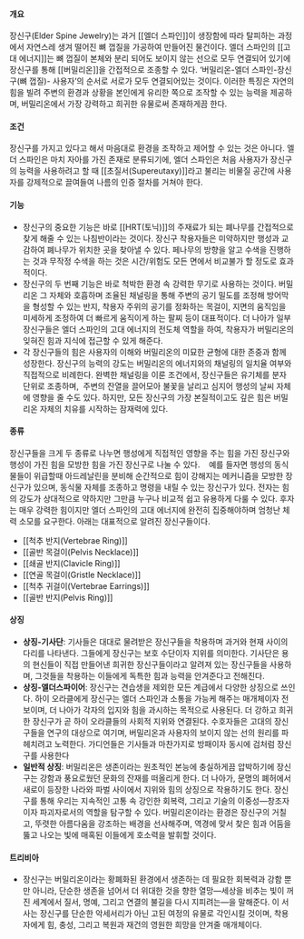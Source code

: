 #### 개요
장신구(Elder Spine Jewelry)는 과거 [[엘더 스파인]]이 생장함에 따라 탈피하는 과정에서 자연스레 생겨 떨어진 뼈 껍질을 가공하여 만들어진 물건이다. 엘더 스파인의 [[고대 에너지]]는 뼈 껍질이 본체와 분리 되어도 보이지 않는 선으로 모두 연결되어 있기에 장신구를 통해 [[버밀리온]]을 간접적으로 조종할 수 있다. ‘버밀리온-엘더 스파인-장신구(뼈 껍질)- 사용자’의 순서로 서로가 모두 연결되어있는 것이다.
이러한 특징은 자연의 힘을 빌려 주변의 환경과 상황을 본인에게 유리한 쪽으로 조작할 수 있는 능력을 제공하며, 버밀리온에서 가장 강력하고 희귀한 유물로써 존재하게끔 한다.
#### 조건
장신구를 가지고 있다고 해서 마음대로 환경을 조작하고 제어할 수 있는 것은 아니다. 엘더 스파인은 마치 자아를 가진 존재로 분류되기에, 엘더 스파인은 처음 사용자가 장신구의 능력을 사용하려고 할 때 [[초질서(Supereutaxy)]]라고 불리는 비물질 공간에 사용자를 강제적으로 끌여들여 나름의 인증 절차를 거쳐야 한다.
#### 기능
- 장신구의 중요한 기능은 바로 [[HRT(토닉)]]의 주재료가 되는 폐나무를 간접적으로 찾게 해줄 수 있는 나침반이라는 것이다. 장신구 착용자들은 미약하지만 행성과 교감하여 폐나무가 위치한 곳을 찾아낼 수 있다. 페나무의 방향을 알고 수색을 진행하는 것과 무작정 수색을 하는 것은 시간/위험도 모든 면에서 비교불가 할 정도로 효과적이다. 
- 장신구의 두 번째 기능은 바로 척박한 환경 속 강력한 무기로 사용하는 것이다. 버밀리온 그 자체와 호흡하며 조율된 채널링을 통해 주변의 공기 밀도를 조정해 방어막을 형성할 수 있는 반지, 착용자 주위의 공기를 정화하는 목걸이, 지면의 움직임을 미세하게 조정하여 더 빠르게 움직이게 하는 팔찌 등이 대표적이다. 더 나아가 일부 장신구들은 엘더 스파인의 고대 에너지의 전도체 역할을 하여, 착용자가 버밀리온의 잊혀진 힘과 지식에 접근할 수 있게 해준다.
- 각 장신구들의 힘은 사용자의 이해와 버밀리온의 미묘한 균형에 대한 존중과 함께 성장한다. 장신구의 능력의 강도는 버밀리온의 에너지와의 채널링의 일치율 여부와 직접적으로 비례한다. 완벽한 채널링을 이룬 조건에서, 장신구들은 유기체를 분자 단위로 조종하며,  주변의 잔열을 끌어모아 불꽃을 날리고 심지어 행성의 날씨 자체에 영향을 줄 수도 있다. 하지만, 모든 장신구의 가장 본질적이고도 깊은 힘은 버밀리온 자체의 치유를 시작하는 잠재력에 있다.
#### 종류
장신구들을 크게 두 종류로 나누면 행성에게 직접적인 영향을 주는 힘을 가진 장신구와 행성이 가진 힘을 모방한 힘을 가진 장신구로 나눌 수 있다.
 
 예를 들자면 행성의 동식물들이 위급할때 아드레날린을 분비해 순간적으로 힘이 강해지는 메커니즘을 모방한 장신구가 있으며, 동식물 자체를 조종하고 명령을 내릴 수 있는 장신구가 있다. 전자는 힘의 강도가 상대적으로 약하지만 그만큼 누구나 비교적 쉽고 유용하게 다룰 수 있다. 후자는 매우 강력한 힘이지만 엘더 스파인의 고대 에너지에 완전히 집중해야하며 엄청난 체력 소모를 요구한다. 아래는 대표적으로 알려진 장신구들이다.

- [[척추 반지(Vertebrae Ring)]]
- [[골반 목걸이(Pelvis Necklace)]]
- [[쇄골 반지(Clavicle Ring)]]
- [[연골 목걸이(Gristle Necklace)]]
- [[척추 귀걸이(Vertebrae Earrings)]]
- [[골반 반지(Pelvis Ring)]]
#### 상징
- **상징-기사단**: 기사들은 대대로 물려받은 장신구들을 착용하며 과거와 현재 사이의 다리를 나타낸다. 그들에게 장신구는 보호 수단이자 지위를 의미한다. 기사단은 용의 현신들이 직접 만들어낸 희귀한 장신구들이라고 알려져 있는 장신구들을 사용하며, 그것들을 착용하는 이들에게 독특한 힘과 능력을 안겨준다고 전해진다.
- **상징-엘더스파이어**: 장신구는 견습생을 제외한 모든 계급에서 다양한 상징으로 쓰인다. 하이 오라클에게 장신구는 엘더 스파인과 소통을 가능케 해주는 매개체이자 전보이며, 더 나아가 각자의 입지와 힘을 과시하는 목적으로 사용된다. 더 강하고 희귀한 장신구가 곧 하이 오라클들의 사회적 지위와 연결된다. 수호자들은 고대의 장신구들을 연구의 대상으로 여기며, 버밀리온과 사용자의 보이지 않는 선의 원리를 파헤치려고 노력한다. 가디언들은 기사들과 마찬가지로 방패이자 동시에 검처럼 장신구를 사용한다
- **일반적 상징**: 버밀리온은 생존이라는 원초적인 본능에 충실하게끔 압박하기에 장신구는 강함과 풍요로웠던 문화의 잔재를 떠올리게 한다. 더 나아가, 문명의 폐허에서 새로이 등장한 나라와 파벌 사이에서 지위와 힘의 상징으로 작용하기도 한다. 장신구를 통해 우리는 지속적인 고통 속 강인한 회복력, 그리고 기술의 이중성—창조자이자 파괴자로서의 역할을 탐구할 수 있다. 버밀리온이라는 환경은 장신구의 거칠고, 뚜렷한 아름다움을 강조하는 배경을 선사해주며, 역경에 맞서 찾은 힘과 어둠을 뚫고 나오는 빛에 매혹된 이들에게 호소력을 발휘할 것이다.
#### 트리비아
- 장신구는 버밀리온이라는 황폐화된 환경에서 생존하는 데 필요한 회복력과 강함 뿐만 아니라, 단순한 생존을 넘어서 더 위대한 것을 향한 열망—세상을 비추는 빛이 꺼진 세계에서 질서, 명예, 그리고 연결의 불길을 다시 지피려는—을 말해준다. 이 서사는 장신구를 단순한 악세서리가 아닌 고된 여정의 유물로 각인시킬 것이며, 착용자에게 힘, 충성, 그리고 복원과 재건의 영원한 희망을 안겨줄 매개체이다.